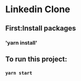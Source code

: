 # Linkedin Clone

## First:Install packages

### 'yarn install'

## To run this project:

### `yarn start`
